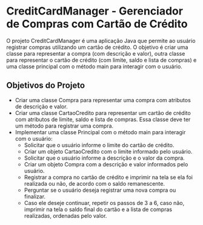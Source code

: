 # CreditCardManager - Gerenciador de Compras com Cartão de Crédito

O projeto CreditCardManager é uma aplicação Java que permite ao usuário registrar compras utilizando um cartão de crédito. O objetivo é criar uma classe para representar a compra (com descrição e valor), outra classe para representar o cartão de crédito (com limite, saldo e lista de compras) e uma classe principal com o método main para interagir com o usuário.

## Objetivos do Projeto

- Criar uma classe Compra para representar uma compra com atributos de descrição e valor.
- Criar uma classe CartaoCredito para representar um cartão de crédito com atributos de limite, saldo e lista de compras. Essa classe deve ter um método para registrar uma compra.
- Implementar uma classe Principal com o método main para interagir com o usuário:
  - Solicitar que o usuário informe o limite do cartão de crédito.
  - Criar um objeto CartaoCredito com o limite informado pelo usuário.
  - Solicitar que o usuário informe a descrição e o valor da compra.
  - Criar um objeto Compra com a descrição e valor informados pelo usuário.
  - Registrar a compra no cartão de crédito e imprimir na tela se ela foi realizada ou não, de acordo com o saldo remanescente.
  - Perguntar se o usuário deseja registrar uma nova compra ou finalizar.
  - Caso ele deseje continuar, repetir os passos de 3 a 6, caso não, imprimir na tela o saldo final do cartão e a lista de compras realizadas, ordenadas pelo valor.
